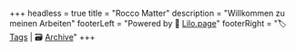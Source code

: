 +++
headless = true
title = "Rocco Matter"
description = "Willkommen zu meinen Arbeiten"
footerLeft = "Powered by 💜 [Lilo.page](https://www.lilo.page)"
footerRight = "🏷️ [Tags](/tags/) | 🗃️ [Archive](/posts/)"
+++
